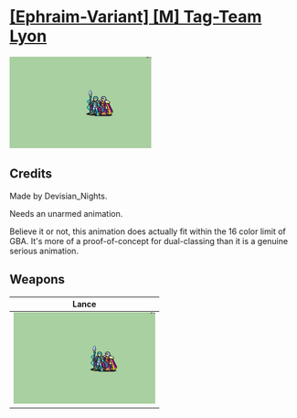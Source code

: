 # [\[Ephraim-Variant\] \[M\] Tag-Team Lyon](./)

<img src="./2.%20Lance/Lance_000.png" alt="[Ephraim-Variant] [M] Tag-Team Lyon standing" />

## Credits

Made by Devisian_Nights.

Needs an unarmed animation.

Believe it or not, this animation does actually fit within the 16 color limit of GBA. It's more of a proof-of-concept for dual-classing than it is a genuine serious animation.

## Weapons


|Lance |
|  :---: |
| <img alt="Lance animation" src="./2.%20Lance/Lance.gif" /> |
